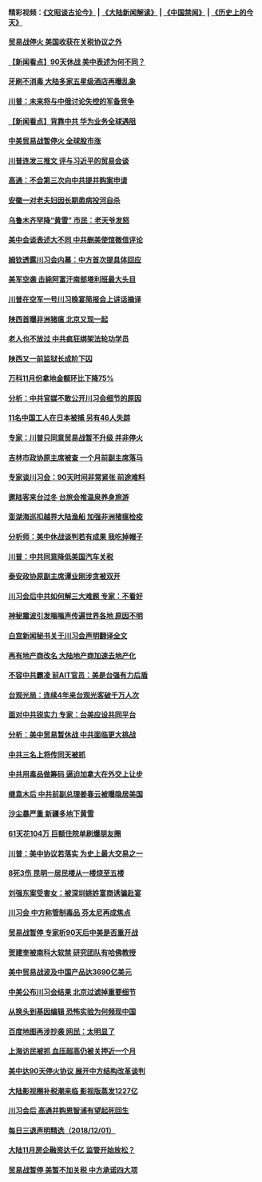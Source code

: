 #### 精彩视频：[《文昭谈古论今》](https://github.com/gfw-breaker/wenzhao/blob/master/README.md?t=12032131) | [《大陆新闻解读》](https://github.com/gfw-breaker/ntdtv-comedy/blob/master/README.md?t=12032131) | [《中国禁闻》](https://github.com/gfw-breaker/ntdtv-news/blob/master/README.md?t=12032131) | [《历史上的今天》](https://github.com/gfw-breaker/today-in-history/blob/master/README.md?t=12032131) 

#### [贸易战停火 美国收获在关税协议之外](../pages/nsc413/n10888833.md?t=12032131) 

#### [【新闻看点】90天休战 美中表述为何不同？](../pages/nsc413/n10888838.md?t=12032131) 

#### [牙刷不消毒 大陆多家五星级酒店再曝乱象](../pages/nsc413/n10888926.md?t=12032131) 

#### [川普：未来将与中俄讨论失控的军备竞争](../pages/nsc413/n10888856.md?t=12032131) 

#### [【新闻看点】背靠中共 华为业务全球遇阻](../pages/nsc413/n10888863.md?t=12032131) 

#### [中美贸易战暂停火 全球股市涨](../pages/nsc413/n10888900.md?t=12032131) 

#### [川普连发三推文 评与习近平的贸易会谈](../pages/nsc413/n10888849.md?t=12032131) 

#### [高通：不会第三次向中共提并购案申请](../pages/nsc413/n10888751.md?t=12032131) 

#### [安徽一对老夫妇因长期患病投河自杀](../pages/nsc413/n10888836.md?t=12032131) 

#### [乌鲁木齐罕降“黄雪” 市民：老天爷发怒](../pages/nsc413/n10888458.md?t=12032131) 

#### [美中会谈表述大不同 中共删美使馆微信评论](../pages/nsc413/n10888630.md?t=12032131) 

#### [姆钦透露川习会内幕：中方首次提具体回应](../pages/nsc413/n10888705.md?t=12032131) 

#### [美军空袭 击毙阿富汗南部塔利班最大头目](../pages/nsc413/n10888691.md?t=12032131) 

#### [川普在空军一号川习晚宴简报会上讲话摘译](../pages/nsc413/n10888383.md?t=12032131) 

#### [陕西首曝非洲猪瘟 北京又现一起](../pages/nsc413/n10888351.md?t=12032131) 

#### [老人也不放过 中共疯狂绑架法轮功学员](../pages/nsc413/n10886683.md?t=12032131) 


#### [陕西又一前监狱长成阶下囚](../pages/nsc413/n10888233.md?t=12032131) 

#### [万科11月份拿地金额环比下降75%](../pages/nsc413/n10888014.md?t=12032131) 

#### [分析：中共官媒不敢公开川习会细节的原因](../pages/nsc413/n10887596.md?t=12032131) 

#### [11名中国工人在日本被捕 另有46人失踪](../pages/nsc413/n10888229.md?t=12032131) 

#### [专家：川普只同意贸易战暂不升级 并非停火](../pages/nsc413/n10888167.md?t=12032131) 

#### [吉林市政协原主席被查 一个月前副主席落马](../pages/nsc413/n10887919.md?t=12032131) 

#### [专家谈川习会：90天时间非常紧张 前途难料](../pages/nsc413/n10887249.md?t=12032131) 

#### [邀陆客来台过冬 台旅会推温泉养身旅游](../pages/nsc413/n10888031.md?t=12032131) 

#### [澎湖海巡扣越界大陆渔船 加强非洲猪瘟检疫](../pages/nsc413/n10887615.md?t=12032131) 

#### [分析师：美中休战谈判若有成果 我吃掉帽子](../pages/nsc413/n10887597.md?t=12032131) 

#### [川普：中共同意降低美国汽车关税](../pages/nsc413/n10887941.md?t=12032131) 

#### [泰安政协原副主席谭业刚涉贪被双开](../pages/nsc413/n10887801.md?t=12032131) 

#### [川习会后中共如何解三大难题 专家：不看好](../pages/nsc413/n10887395.md?t=12032131) 

#### [神秘震波引发嗡嗡声传遍世界各地 原因不明](../pages/nsc413/n10886363.md?t=12032131) 

#### [白宫新闻秘书关于川习会声明翻译全文](../pages/nsc413/n10887606.md?t=12032131) 

#### [再有地产商改名 大陆地产商加速去地产化](../pages/nsc413/n10887309.md?t=12032131) 

#### [不容中共霸凌 前AIT官员：美是台强有力后盾](../pages/nsc413/n10887533.md?t=12032131) 

#### [台观光局：连续4年来台观光客破千万人次](../pages/nsc413/n10887349.md?t=12032131) 

#### [面对中共锐实力 专家：台美应设共同平台](../pages/nsc413/n10886731.md?t=12032131) 

#### [分析：美中贸易暂休战 中共面临更大挑战](../pages/nsc413/n10887001.md?t=12032131) 

#### [中共三名上将传同天被抓](../pages/nsc413/n10887212.md?t=12032131) 

#### [中共用毒品做筹码 逼迫加拿大在外交上让步](../pages/nsc413/n10887094.md?t=12032131) 

#### [继袁木后 中共前副总理姜春云被曝隐居美国](../pages/nsc413/n10886824.md?t=12032131) 

#### [沙尘暴严重 新疆多地下黄雪](../pages/nsc413/n10886968.md?t=12032131) 

#### [61天花104万 巨额住院单刷爆朋友圈](../pages/nsc413/n10886794.md?t=12032131) 

#### [川普：美中协议若落实 为史上最大交易之一](../pages/nsc413/n10886854.md?t=12032131) 

#### [8死3伤 昆明一居民楼从一楼烧至五楼](../pages/nsc413/n10886815.md?t=12032131) 

#### [刘强东案受害女：被深圳姚姓富商诱骗赴宴](../pages/nsc413/n10886827.md?t=12032131) 

#### [川习会 中方称管制毒品 芬太尼再成焦点](../pages/nsc413/n10886698.md?t=12032131) 


#### [贸易战暂停 专家析90天后中美是否重开战](../pages/nsc413/n10886678.md?t=12032131) 

#### [贺建奎被南科大软禁 研究团队有哈佛教授](../pages/nsc413/n10886547.md?t=12032131) 

#### [美中贸易战波及中国产品达3690亿美元](../pages/nsc413/n10886074.md?t=12032131) 

#### [中美公布川习会结果 北京过滤掉重要细节](../pages/nsc413/n10886595.md?t=12032131) 

#### [从换头到基因编辑 恐怖实验为何频现中国](../pages/nsc413/n10886378.md?t=12032131) 

#### [百度地图再涉抄袭 网民：太明显了](../pages/nsc413/n10886184.md?t=12032131) 

#### [上海访民被抓 血压超高仍被关押近一个月](../pages/nsc413/n10886301.md?t=12032131) 

#### [美中达90天停火协议 展开中方结构改革谈判](../pages/nsc413/n10886295.md?t=12032131) 

#### [大陆影视圈补税潮来临 影视版蒸发1227亿](../pages/nsc413/n10886164.md?t=12032131) 

#### [川习会后 高通并购恩智浦有望起死回生](../pages/nsc413/n10886262.md?t=12032131) 

#### [每日三退声明精选（2018/12/01）](../pages/nsc413/n10886267.md?t=12032131) 

#### [大陆11月房企融资达千亿 监管开始放松？](../pages/nsc413/n10885403.md?t=12032131) 

#### [贸易战暂停 美暂不加关税 中方承诺四大项](../pages/nsc413/n10885998.md?t=12032131) 

